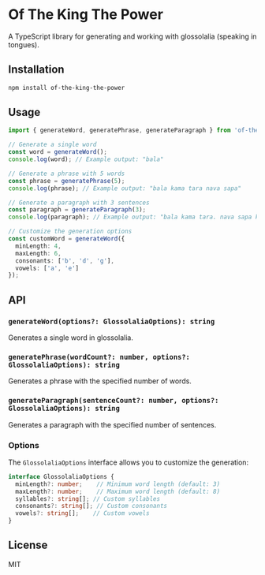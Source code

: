 # Of The King The Power

A TypeScript library for generating and working with glossolalia (speaking in tongues).

## Installation

```bash
npm install of-the-king-the-power
```

## Usage

```typescript
import { generateWord, generatePhrase, generateParagraph } from 'of-the-king-the-power';

// Generate a single word
const word = generateWord();
console.log(word); // Example output: "bala"

// Generate a phrase with 5 words
const phrase = generatePhrase(5);
console.log(phrase); // Example output: "bala kama tara nava sapa"

// Generate a paragraph with 3 sentences
const paragraph = generateParagraph(3);
console.log(paragraph); // Example output: "bala kama tara. nava sapa kala. tara bama nava."

// Customize the generation options
const customWord = generateWord({
  minLength: 4,
  maxLength: 6,
  consonants: ['b', 'd', 'g'],
  vowels: ['a', 'e']
});
```

## API

### `generateWord(options?: GlossolaliaOptions): string`

Generates a single word in glossolalia.

### `generatePhrase(wordCount?: number, options?: GlossolaliaOptions): string`

Generates a phrase with the specified number of words.

### `generateParagraph(sentenceCount?: number, options?: GlossolaliaOptions): string`

Generates a paragraph with the specified number of sentences.

### Options

The `GlossolaliaOptions` interface allows you to customize the generation:

```typescript
interface GlossolaliaOptions {
  minLength?: number;    // Minimum word length (default: 3)
  maxLength?: number;    // Maximum word length (default: 8)
  syllables?: string[]; // Custom syllables
  consonants?: string[]; // Custom consonants
  vowels?: string[];    // Custom vowels
}
```

## License

MIT 